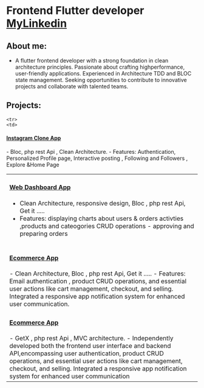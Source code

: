 # Frontend Flutter developer  [   MyLinkedin](https://www.linkedin.com/in/ahmed-mohamed-ali-6aa3492b5/)

## About me:
- A flutter frontend developer with a strong foundation in clean architecture principles. Passionate about crafting highperformance, user-friendly applications. Experienced in Architecture TDD and BLOC state management. Seeking opportunities to
contribute to innovative projects and collaborate with talented teams. 
	
## Projects:

<table>
  <tr>
    <td>
<h4><a href="https://github.com/ahmiidmoali/web_dashboard">Web Dashboard App</a></h4>
	    
- Clean Architecture, responsive design, Bloc , php rest Api, Get it .....
- Features: displaying charts about users & orders activties ,products and cateogories CRUD operations - approving and preparing
orders
    </td>
      </tr>
	        <tr>
     <td>
<h4><a href="https://github.com/ahmiidmoali/ecommerce_app">Ecommerce App</a></h4>
- Clean Architecture, Bloc , php rest Api, Get it .....
- Features: Email authentication , product CRUD operations, and essential user actions like cart management, checkout, and selling.
Integrated a responsive app notification system for enhanced user communication.
    </td>
  </tr>

    <tr>
    <td>
<h4><a href="https://github.com/ahmiidmoali/instagram_clone">Instagram Clone App</a></h4>
- Bloc, php rest Api , Clean Architecture. 
- Features: Authentication, Personalized Profile page, Interactive posting , Following and Followers , Explore &Home Page
    </td>
      </tr>
	        <tr>
     <td>
<h4><a href="https://github.com/ahmiidmoali/Ecommerce-App-">Ecommerce App</a></h4>
- GetX , php rest Api , MVC architecture.
- Independently developed both the frontend user interface and backend API,encompassing user authentication, product
CRUD operations, and essential user actions like cart management, checkout, and selling. Integrated a responsive app notification
system for enhanced user communication
    </td>
  </tr>
  </table>



